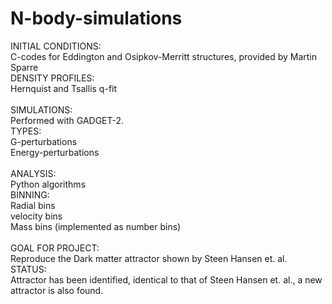 # N-body-simulations

INITIAL CONDITIONS:<br/>
C-codes for Eddington and Osipkov-Merritt structures, provided by Martin Sparre<br/>
DENSITY PROFILES:<br/>
Hernquist and Tsallis q-fit<br/><br/>
SIMULATIONS:<br/>
Performed with GADGET-2.<br/>
TYPES:<br/>
G-perturbations<br/>
Energy-perturbations<br/><br/>
ANALYSIS:<br/>
Python algorithms<br/>
BINNING:<br/>
Radial bins<br/>
velocity bins<br/>
Mass bins (implemented as number bins)<br/><br/>
GOAL FOR PROJECT:<br/>
Reproduce the Dark matter attractor shown by Steen Hansen et. al.<br/>
STATUS:<br/>
Attractor has been identified, identical to that of Steen Hansen et. al., a new attractor is also found.
